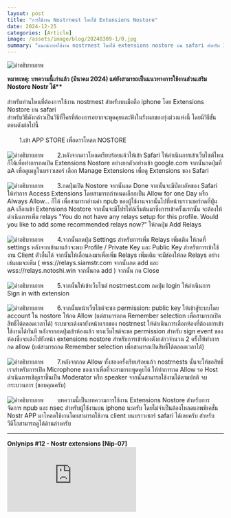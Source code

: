 ```yaml
---
layout: post
title: "การใช้งาน Nostrnest โดยใช้ Extensions Nostore"
date: 2024-12-25
categories: [Article]
image: /assets/image/blog/20240309-1/0.jpg
summary: "แนะนำการใช้งาน nostrnest โดยใช้ extensions nostore บน safari สำหรับ IPhone"
---
```


<img src="{{ '/assets/image/blog/20240309-1/0.jpg' | relative_url }}"
     alt="คำอธิบายภาพ"
     class="mx-auto rounded-xl mb-6"
     loading="lazy">

<div class="px-2 py-2 border bg-red-200 text-whlie rounded"><b>หมายเหตุ: บทความนี้เก่าแล้ว (มีนาคม 2024) แต่ยังสามารถเป็นแนวทางการใช้งานส่วนเสริม Nostore Nostr ได้**</b></div>
<br>
สำหรับท่านไหนที่ต้องการใช้งาน nostrnest สำหรับบนมือถือ iphone โดย Extensions Nostore บน safari
<br>
สำหรับวิธีดังกล่าวเป็นวิธีที่ใครที่ต้องการอยากจะพูดคุยและฟังในรังนกของทุ่งม่วงแห่งนี้ โดยมีวิธีขั้นตอนดังต่อไปนี้
<br><br>
&ensp;&ensp;&ensp;&ensp;1.เข้า APP STORE เพื่อดาวโหลด NOSTORE
<br><br>
<img src="{{ '/assets/image/blog/20240309-1/1.jpg' | relative_url }}"
     alt="คำอธิบายภาพ"
     class="mx-auto rounded-xl mb-6"
     loading="lazy">
&ensp;&ensp;&ensp;&ensp;2.หลังจากดาวโหลดเรียบร้อยแล้วให้เข้า Safari ให้ดำเนินการเข้าเว็บไซต์ไหนก็ได้เพื่อทำการกดเปิด Extensions Nostore อย่างยกตัวอย่างเข้า google.com จากนั้นกดปุ่มที่ aA เพื่อดูเมนูในบราวเชอร์ เลือก Manage Extensions เพื่อดู Extensions ของ Safari
<br><br>
<img src="{{ '/assets/image/blog/20240309-1/2.jpg' | relative_url }}"
     alt="คำอธิบายภาพ"
     class="mx-auto rounded-xl mb-6"
     loading="lazy">
&ensp;&ensp;&ensp;&ensp;3.กดปุ่มเปิด Nostore จากนั้นกด Done จากนั้นจะมีป๊อบอัพของ Safari ให้ทำการ Access Extensions โดยสามารถกำหนดเลือกเป็น Allow for one Day หรือ Always Allow… ก็ได้ เพื่อสามารถอ่านค่า npub ของผู้ใช้งานจากนั้นไปที่หน้าบราวเชอร์กดที่ปุ่ม aA เลือกเข้า  Extensions Nostore จากนั้นจะมีโปรไฟล์เริ่มต้นมาซึ่งการเข้าครั้งแรกนั้น จะต้องให้ดำเนินการเพิ่ม relays "You do not have any relays setup for this profile. Would you like to add some recommended relays now?" ให้กดปุ่ม Add Relays
<br><br>
<img src="{{ '/assets/image/blog/20240309-1/3.jpg' | relative_url }}"
     alt="คำอธิบายภาพ"
     class="mx-auto rounded-xl mb-6"
     loading="lazy">
&ensp;&ensp;&ensp;&ensp;4.จากนั้นกดปุ่ม Settings สำหรับการเพิ่ม Relays เพิ่มเติม ให้กดที่ settings หลังจากเข้ามาแล้วจะพบ Profile / Private Key และ Public Key สำหรับการเข้าใช้งาน Client ตัวอื่นได้ จากนั้นให้เลื่อนลงมาเพื่อเพิ่ม Relays เพิ่มเติม จะมีช่องให้กด Relays อย่างเช่นผมจะเพิ่ม ( wss://relays.siamstr.com จากนั้นกด add  และ wss://relays.notoshi.win จากนั้นกด add ) จากนั้น กด Close
<br><br>
<img src="{{ '/assets/image/blog/20240309-1/4.jpg' | relative_url }}"
     alt="คำอธิบายภาพ"
     class="mx-auto rounded-xl mb-6"
     loading="lazy">
&ensp;&ensp;&ensp;&ensp;5.จากนั้นให้เข้าเว็บไซต์ nostrnest.com กดปุ่ม login ให้ดำเนินการ Sign in with extension
<br><br>
<img src="{{ '/assets/image/blog/20240309-1/5.jpg' | relative_url }}"
     alt="คำอธิบายภาพ"
     class="mx-auto rounded-xl mb-6"
     loading="lazy">
&ensp;&ensp;&ensp;&ensp;6.จากนั้นหน้าเว็บไซต์จะขอ permission: public key ให้เข้าสู่ระบบโดย account ใน nostore ให้กด Allow (แต่สามารถกด Remember selection เพื่อสามารถเปิดสิทธิ์ได้ตลอดเวลาได้) ระบบจะเด้งมายังหน้าแรกของ nostrnest ให้ดำเนินการเลือกห้องที่ต้องการเข้าใช้งานได้ทันที หลังจากกดปุ่มเข้าห้องแล้ว ทางเว็บไซต์จะขอ permission สำหรับ sign event ของห้องซึ่งจะเด้งไปยังหน้า  extensions nostore สำหรับการเข้าห้องดังกล่าวจำนวน 2 ครั้งให้ทำการกด allow (แต่สามารถกด Remember selection เพื่อสามารถเปิดสิทธิ์ได้ตลอดเวลาได้)
<br><br>
<img src="{{ '/assets/image/blog/20240309-1/6.jpg' | relative_url }}"
     alt="คำอธิบายภาพ"
     class="mx-auto rounded-xl mb-6"
     loading="lazy">
&ensp;&ensp;&ensp;&ensp;7.หลังจากกด Allow ทั้งสองครั้งเรียบร้อยแล้ว nostrnests นั้นจะให้ขอสิทธิ์เราสำหรับการเปิด Microphone ของเราเพื่อที่จะสามารถพูดคุยได้ ให้ทำการกด Allow รอ Host ดำเนินการเชิญเราขึ้นเป็น Moderator หรือ speaker จากนั้นสามารถใช้งานได้ตามปกติ จบกระบวนการ (ขอบคุณครับ) 
<br><br>
<img src="{{ '/assets/image/blog/20240309-1/7.jpg' | relative_url }}"
     alt="คำอธิบายภาพ"
     class="mx-auto rounded-xl mb-6"
     loading="lazy">
&ensp;&ensp;&ensp;&ensp;บทความนี้เป็นบทความการใช้งาน Extensions Nostore สำหรับการจัดการ npub และ nsec สำหรับผู้ใช้งานบน iphone นะครับ โดยไม่จำเป็นต้องโหลดแอพพิเคชั่น Nostr APP มาโหลดใช้งานโดยสามารถใช้งาน client บนบราวเชอร์ safari ได้เลยครับ สำหรับวีดีโอสามารถดูได้ด้านล่างครับ

<hr class="mx-5 my-5">
<b>Onlynips #12 - Nostr extensions [Nip-07]</b>
<div class="h-[380px] w-full">
  <iframe
    src="https://www.youtube.com/embed/ePD8aJ4v720"
    title="YouTube video"
    frameborder="0"
    allow="accelerometer; autoplay; clipboard-write; encrypted-media; gyroscope; picture-in-picture"
    allowfullscreen
    class="w-full h-full">
  </iframe>
</div>